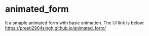 # animated_form
It a smaple animated form with basic animation. The UI link is below:
https://preeti2904singh.github.io/animated_form/
